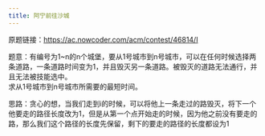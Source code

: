 ```yaml
---
title: 阿宁前往沙城
---
```

原题链接：https://ac.nowcoder.com/acm/contest/46814/I  

题意：有编号为1~n的n个城堡，要从1号城市到n号城市，可以在任何时候选择两条道路，一条道路时间变为1，并且毁灭另一条道路。被毁灭的道路无法通行，并且无法被技能选中。  
求从1号城市到n号城市所需要的最短时间。  


思路：贪心的想，当我们走到i的时候，可以将他上一条走过的路毁灭，将下一个他要走的路径长度改为1，但是从第一个点开始走的时候，因为他之前没有要走的路，那么我们这个路径的长度先保留，剩下的要走的路径的长度都设为1  



